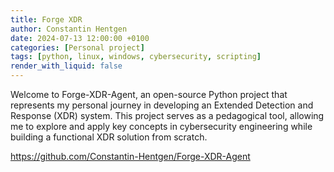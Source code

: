 ```yaml
---
title: Forge XDR
author: Constantin Hentgen
date: 2024-07-13 12:00:00 +0100
categories: [Personal project]
tags: [python, linux, windows, cybersecurity, scripting]
render_with_liquid: false
---
```


Welcome to Forge-XDR-Agent, an open-source Python project that represents my personal journey in developing an Extended Detection and Response (XDR) system. This project serves as a pedagogical tool, allowing me to explore and apply key concepts in cybersecurity engineering while building a functional XDR solution from scratch.

https://github.com/Constantin-Hentgen/Forge-XDR-Agent
